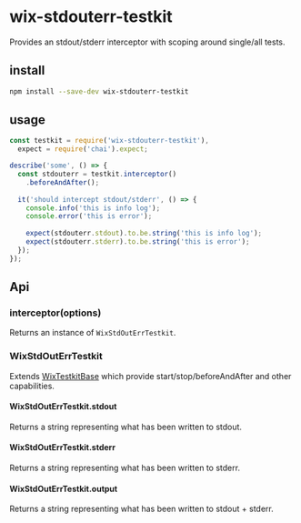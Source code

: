 # wix-stdouterr-testkit

Provides an stdout/stderr interceptor with scoping around single/all tests.

## install

```bash
npm install --save-dev wix-stdouterr-testkit
```

## usage

```js
const testkit = require('wix-stdouterr-testkit'),
  expect = require('chai').expect;

describe('some', () => {
  const stdouterr = testkit.interceptor()
    .beforeAndAfter();
  
  it('should intercept stdout/stderr', () => {
    console.info('this is info log');
    console.error('this is error');
    
    expect(stdouterr.stdout).to.be.string('this is info log');
    expect(stdouterr.stderr).to.be.string('this is error');
  });
});
```

## Api

### interceptor(options)
Returns an instance of `WixStdOutErrTestkit`. 

### WixStdOutErrTestkit 
Extends [WixTestkitBase](../wix-testkit-base) which provide start/stop/beforeAndAfter and other capabilities.

#### WixStdOutErrTestkit.stdout
Returns a string representing what has been written to stdout.

#### WixStdOutErrTestkit.stderr
Returns a string representing what has been written to stderr.

#### WixStdOutErrTestkit.output
Returns a string representing what has been written to stdout + stderr.